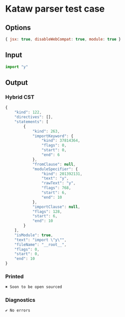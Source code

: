 # Kataw parser test case

## Options

`````js
{ jsx: true, disableWebCompat: true, module: true }
`````

## Input

`````js
import "y"
`````

## Output

### Hybrid CST

```javascript
{
    "kind": 122,
    "directives": [],
    "statements": [
        {
            "kind": 263,
            "importKeyword": {
                "kind": 37814364,
                "flags": 0,
                "start": 0,
                "end": 6
            },
            "fromClause": null,
            "moduleSpecifier": {
                "kind": 201392131,
                "text": "y",
                "rawText": "y",
                "flags": 768,
                "start": 6,
                "end": 10
            },
            "importClause": null,
            "flags": 128,
            "start": 6,
            "end": 10
        }
    ],
    "isModule": true,
    "text": "import \"y\"",
    "fileName": "__root__",
    "flags": 0,
    "start": 0,
    "end": 10
}
```

### Printed

```javascript
✖ Soon to be open sourced
```

### Diagnostics

```javascript
✔ No errors
```

